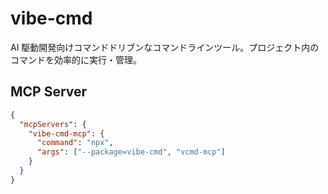 # vibe-cmd

AI 駆動開発向けコマンドドリブンなコマンドラインツール。プロジェクト内のコマンドを効率的に実行・管理。

## MCP Server

```json
{
  "mcpServers": {
    "vibe-cmd-mcp": {
      "command": "npx",
      "args": ["--package=vibe-cmd", "vcmd-mcp"]
    }
  }
}
```
